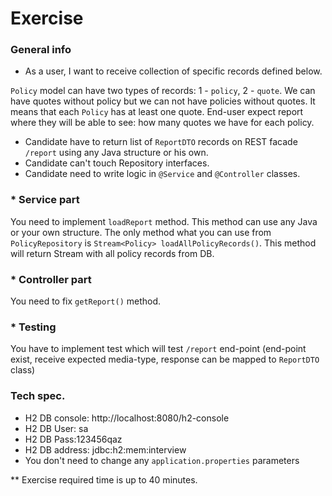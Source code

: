 # Exercise
### General info
- As a user, I want to receive collection of specific records defined below.

`Policy` model can have two types of records: 1 - `policy`, 2 - `quote`. We can have quotes without policy but we can not have policies without quotes.
It means that each `Policy` has at least one quote. End-user expect report where they will be able to see: how many quotes we have for each policy.

* Candidate have to return list of `ReportDTO` records on REST facade `/report` using any Java structure or his own.
* Candidate can't touch Repository interfaces.
* Candidate need to write logic in `@Service` and `@Controller` classes.


### * Service part
You need to implement `loadReport` method. This method can use any Java or your own structure. The only method what you can use from `PolicyRepository` is `Stream<Policy> loadAllPolicyRecords()`. This method will return Stream with all policy records from DB.

### * Controller part
You need to fix `getReport()` method.

### * Testing
You have to implement test which will test `/report` end-point (end-point exist, receive expected media-type, response can be mapped to `ReportDTO` class)

### Tech spec.
- H2 DB console: http://localhost:8080/h2-console
- H2 DB User: sa
- H2 DB Pass:123456qaz
- H2 DB address: jdbc:h2:mem:interview
- You don't need to change any `application.properties` parameters

** Exercise required time is up to 40 minutes.
